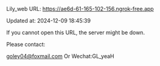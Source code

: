 Lily_web URL: https://ae6d-61-165-102-156.ngrok-free.app

Updated at: 2024-12-09 18:45:39

If you cannot open this URL, the server might be down.

Please contact: 

goley04@foxmail.com Or Wechat:GL_yeaH